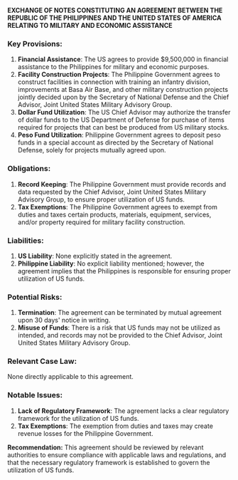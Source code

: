 **EXCHANGE OF NOTES CONSTITUTING AN AGREEMENT BETWEEN THE REPUBLIC OF THE PHILIPPINES AND THE UNITED STATES OF AMERICA RELATING TO MILITARY AND ECONOMIC ASSISTANCE**

### Key Provisions:

1. **Financial Assistance**: The US agrees to provide $9,500,000 in financial assistance to the Philippines for military and economic purposes.
2. **Facility Construction Projects**: The Philippine Government agrees to construct facilities in connection with training an infantry division, improvements at Basa Air Base, and other military construction projects jointly decided upon by the Secretary of National Defense and the Chief Advisor, Joint United States Military Advisory Group.
3. **Dollar Fund Utilization**: The US Chief Advisor may authorize the transfer of dollar funds to the US Department of Defense for purchase of items required for projects that can best be produced from US military stocks.
4. **Peso Fund Utilization**: Philippine Government agrees to deposit peso funds in a special account as directed by the Secretary of National Defense, solely for projects mutually agreed upon.

### Obligations:

1. **Record Keeping**: The Philippine Government must provide records and data requested by the Chief Advisor, Joint United States Military Advisory Group, to ensure proper utilization of US funds.
2. **Tax Exemptions**: The Philippine Government agrees to exempt from duties and taxes certain products, materials, equipment, services, and/or property required for military facility construction.

### Liabilities:

1. **US Liability**: None explicitly stated in the agreement.
2. **Philippine Liability**: No explicit liability mentioned; however, the agreement implies that the Philippines is responsible for ensuring proper utilization of US funds.

### Potential Risks:

1. **Termination**: The agreement can be terminated by mutual agreement upon 30 days' notice in writing.
2. **Misuse of Funds**: There is a risk that US funds may not be utilized as intended, and records may not be provided to the Chief Advisor, Joint United States Military Advisory Group.

### Relevant Case Law:

None directly applicable to this agreement.

### Notable Issues:

1. **Lack of Regulatory Framework**: The agreement lacks a clear regulatory framework for the utilization of US funds.
2. **Tax Exemptions**: The exemption from duties and taxes may create revenue losses for the Philippine Government.

**Recommendation:** This agreement should be reviewed by relevant authorities to ensure compliance with applicable laws and regulations, and that the necessary regulatory framework is established to govern the utilization of US funds.
